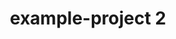 ---
title: example-project 2
caption:
description: lorem ipsum dolor sit amet, consectetur adipiscing elit. sed do eiusmod tempor incididunt ut labore et dolore magna aliqua. ut enim ad minim veniam, quis nostrud exercitation ullamco laboris nisi ut aliquip ex ea commodo consequat.
imageGallery: [/assets/images/example-project-2/example-project-2-1.jpg, /assets/images/example-project-2/example-project-2-2.jpg, /assets/images/example-project-2/example-project-2-3.jpg, /assets/images/example-project-2/example-project-2-4.jpg]
tags: [featured, projects]
---
